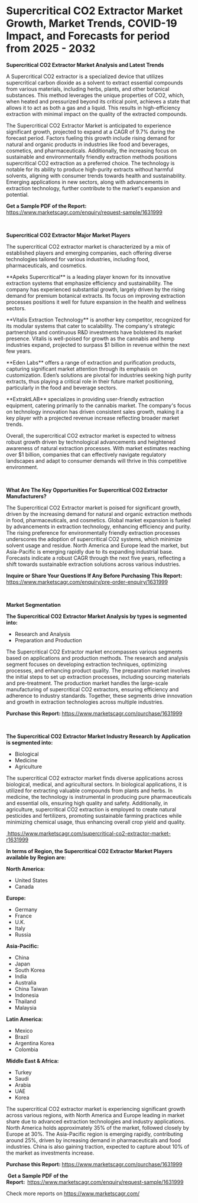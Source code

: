 <p><h1>Supercritical CO2 Extractor Market Growth, Market Trends, COVID-19 Impact, and Forecasts for period from 2025 - 2032</h1></p><p><strong>Supercritical CO2 Extractor Market Analysis and Latest Trends</strong></p>
<p><p>A Supercritical CO2 extractor is a specialized device that utilizes supercritical carbon dioxide as a solvent to extract essential compounds from various materials, including herbs, plants, and other botanical substances. This method leverages the unique properties of CO2, which, when heated and pressurized beyond its critical point, achieves a state that allows it to act as both a gas and a liquid. This results in high-efficiency extraction with minimal impact on the quality of the extracted compounds.</p><p>The Supercritical CO2 Extractor Market is anticipated to experience significant growth, projected to expand at a CAGR of 9.7% during the forecast period. Factors fueling this growth include rising demand for natural and organic products in industries like food and beverages, cosmetics, and pharmaceuticals. Additionally, the increasing focus on sustainable and environmentally friendly extraction methods positions supercritical CO2 extraction as a preferred choice. The technology is notable for its ability to produce high-purity extracts without harmful solvents, aligning with consumer trends towards health and sustainability. Emerging applications in new sectors, along with advancements in extraction technology, further contribute to the market's expansion and potential.</p></p>
<p><strong>Get a Sample PDF of the Report:&nbsp;</strong> <a href="https://www.marketscagr.com/enquiry/request-sample/1631999?utm_campaign=2796&utm_medium=2&utm_source=Github&utm_content=ia&utm_term=10042025&utm_id=supercritical-co2-extractor">https://www.marketscagr.com/enquiry/request-sample/1631999</a></p>
<p>&nbsp;</p>
<p><strong>Supercritical CO2 Extractor Major Market Players</strong></p>
<p><p>The supercritical CO2 extractor market is characterized by a mix of established players and emerging companies, each offering diverse technologies tailored for various industries, including food, pharmaceuticals, and cosmetics. </p><p>**Apeks Supercritical** is a leading player known for its innovative extraction systems that emphasize efficiency and sustainability. The company has experienced substantial growth, largely driven by the rising demand for premium botanical extracts. Its focus on improving extraction processes positions it well for future expansion in the health and wellness sectors.</p><p>**Vitalis Extraction Technology** is another key competitor, recognized for its modular systems that cater to scalability. The company's strategic partnerships and continuous R&D investments have bolstered its market presence. Vitalis is well-poised for growth as the cannabis and hemp industries expand, projected to surpass $1 billion in revenue within the next few years.</p><p>**Eden Labs** offers a range of extraction and purification products, capturing significant market attention through its emphasis on customization. Eden’s solutions are pivotal for industries seeking high purity extracts, thus playing a critical role in their future market positioning, particularly in the food and beverage sectors.</p><p>**ExtraktLAB** specializes in providing user-friendly extraction equipment, catering primarily to the cannabis market. The company's focus on technology innovation has driven consistent sales growth, making it a key player with a projected revenue increase reflecting broader market trends.</p><p>Overall, the supercritical CO2 extractor market is expected to witness robust growth driven by technological advancements and heightened awareness of natural extraction processes. With market estimates reaching over $1 billion, companies that can effectively navigate regulatory landscapes and adapt to consumer demands will thrive in this competitive environment.</p></p>
<p>&nbsp;</p>
<p><strong>What Are The Key Opportunities For Supercritical CO2 Extractor Manufacturers?</strong></p>
<p><p>The Supercritical CO2 Extractor market is poised for significant growth, driven by the increasing demand for natural and organic extraction methods in food, pharmaceuticals, and cosmetics. Global market expansion is fueled by advancements in extraction technology, enhancing efficiency and purity. The rising preference for environmentally friendly extraction processes underscores the adoption of supercritical CO2 systems, which minimize solvent usage and residue. North America and Europe lead the market, but Asia-Pacific is emerging rapidly due to its expanding industrial base. Forecasts indicate a robust CAGR through the next five years, reflecting a shift towards sustainable extraction solutions across various industries.</p></p>
<p><strong>Inquire or Share Your Questions If Any Before Purchasing This Report:</strong> <a href="https://www.marketscagr.com/enquiry/pre-order-enquiry/1631999?utm_campaign=2796&utm_medium=2&utm_source=Github&utm_content=ia&utm_term=10042025&utm_id=supercritical-co2-extractor">https://www.marketscagr.com/enquiry/pre-order-enquiry/1631999</a></p>
<p>&nbsp;</p>
<p><strong>Market Segmentation</strong></p>
<p><strong>The Supercritical CO2 Extractor Market Analysis by types is segmented into:</strong></p>
<p><ul><li>Research and Analysis</li><li>Preparation and Production</li></ul></p>
<p><p>The Supercritical CO2 Extractor market encompasses various segments based on applications and production methods. The research and analysis segment focuses on developing extraction techniques, optimizing processes, and enhancing product quality. The preparation market involves the initial steps to set up extraction processes, including sourcing materials and pre-treatment. The production market handles the large-scale manufacturing of supercritical CO2 extractors, ensuring efficiency and adherence to industry standards. Together, these segments drive innovation and growth in extraction technologies across multiple industries.</p></p>
<p><strong>Purchase this Report:&nbsp;</strong><a href="https://www.marketscagr.com/purchase/1631999?utm_campaign=2796&utm_medium=2&utm_source=Github&utm_content=ia&utm_term=10042025&utm_id=supercritical-co2-extractor">https://www.marketscagr.com/purchase/1631999</a></p>
<p>&nbsp;</p>
<p><strong>The Supercritical CO2 Extractor Market Industry Research by Application is segmented into:</strong></p>
<p><ul><li>Biological</li><li>Medicine</li><li>Agriculture</li></ul></p>
<p><p>The supercritical CO2 extractor market finds diverse applications across biological, medical, and agricultural sectors. In biological applications, it is utilized for extracting valuable compounds from plants and herbs. In medicine, the technology is instrumental in producing pure pharmaceuticals and essential oils, ensuring high quality and safety. Additionally, in agriculture, supercritical CO2 extraction is employed to create natural pesticides and fertilizers, promoting sustainable farming practices while minimizing chemical usage, thus enhancing overall crop yield and quality.</p></p>
<p><a href="https://www.marketscagr.com/supercritical-co2-extractor-market-r1631999?utm_campaign=2796&utm_medium=2&utm_source=Github&utm_content=ia&utm_term=10042025&utm_id=supercritical-co2-extractor">&nbsp;https://www.marketscagr.com/supercritical-co2-extractor-market-r1631999</a></p>
<p><strong>In terms of Region, the Supercritical CO2 Extractor Market Players available by Region are:</strong></p>
<p>
    <p> <strong> North America: </strong>
        <ul>
            <li>United States</li>
            <li>Canada</li>
        </ul>
        </p> 
    <p> <strong> Europe: </strong>
        <ul>
            <li>Germany</li>
            <li>France</li>
            <li>U.K.</li>
            <li>Italy</li>
            <li>Russia</li>
        </ul>
        </p> 
    <p> <strong> Asia-Pacific: </strong>
        <ul>
            <li>China</li>
            <li>Japan</li>
            <li>South Korea</li>
            <li>India</li>
            <li>Australia</li>
            <li>China Taiwan</li>
            <li>Indonesia</li>
            <li>Thailand</li>
            <li>Malaysia</li>
        </ul>
        </p> 
    <p> <strong> Latin America: </strong>
        <ul>
            <li>Mexico</li>
            <li>Brazil</li>
            <li>Argentina Korea</li>
            <li>Colombia</li>
        </ul>
        </p> 
    <p> <strong> Middle East & Africa: </strong>
        <ul>
            <li>Turkey</li>
            <li>Saudi</li>
            <li>Arabia</li>
            <li>UAE</li>
            <li>Korea</li>
        </ul>
    </p>
    </p>
<p><p>The supercritical CO2 extractor market is experiencing significant growth across various regions, with North America and Europe leading in market share due to advanced extraction technologies and industry applications. North America holds approximately 35% of the market, followed closely by Europe at 30%. The Asia-Pacific region is emerging rapidly, contributing around 25%, driven by increasing demand in pharmaceuticals and food industries. China is also gaining traction, expected to capture about 10% of the market as investments increase.</p></p>
<p><strong>Purchase this Report: </strong><a href="https://www.marketscagr.com/purchase/1631999?utm_campaign=2796&utm_medium=2&utm_source=Github&utm_content=ia&utm_term=10042025&utm_id=supercritical-co2-extractor">https://www.marketscagr.com/purchase/1631999</a></p>
<p>&nbsp;<strong>Get a Sample PDF of the Report:&nbsp;&nbsp;</strong><a href="https://www.marketscagr.com/enquiry/request-sample/1631999?utm_campaign=2796&utm_medium=2&utm_source=Github&utm_content=ia&utm_term=10042025&utm_id=supercritical-co2-extractor">https://www.marketscagr.com/enquiry/request-sample/1631999</a></p>
<p><strong></strong></p>
<p>Check more reports on <a href="https://www.marketscagr.com/?utm_campaign=2796&utm_medium=2&utm_source=Github&utm_content=ia&utm_term=10042025&utm_id=supercritical-co2-extractor">https://www.marketscagr.com/</a></p>